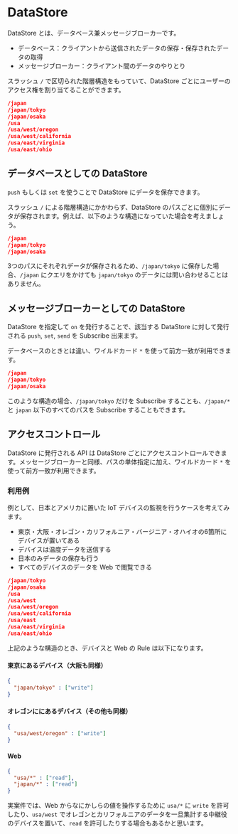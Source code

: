 # DataStore

DataStore とは、データベース兼メッセージブローカーです。

- データベース：クライアントから送信されたデータの保存・保存されたデータの取得
- メッセージブローカー：クライアント間のデータのやりとり

スラッシュ `/` で区切られた階層構造をもっていて、DataStore ごとにユーザーのアクセス権を割り当てることができます。

```json
/japan
/japan/tokyo
/japan/osaka
/usa
/usa/west/oregon
/usa/west/california
/usa/east/virginia
/usa/east/ohio
```

## データベースとしての DataStore

`push` もしくは `set` を使うことで DataStore にデータを保存できます。

スラッシュ `/` による階層構造にかかわらず、DataStore のパスごとに個別にデータが保存されます。例えば、以下のような構造になっていた場合を考えましょう。

```json
/japan
/japan/tokyo
/japan/osaka
```

3つのパスにそれぞれデータが保存されるため、`/japan/tokyo` に保存した場合、`/japan` にクエリをかけても `japan/tokyo` のデータには問い合わせることはありません。


## メッセージブローカーとしての DataStore

DataStore を指定して `on` を発行することで、該当する DataStore に対して発行される `push`, `set`, `send` を Subscribe 出来ます。

データベースのときとは違い、ワイルドカード `*` を使って前方一致が利用できます。

```json
/japan
/japan/tokyo
/japan/osaka
```

このような構造の場合、`/japan/tokyo` だけを Subscribe することも、`/japan/*` と `japan` 以下のすべてのパスを Subscribe することもできます。


## アクセスコントロール

DataStore に発行される API は DataStore ごとにアクセスコントロールできます。メッセージブローカーと同様、パスの単体指定に加え、ワイルドカード `*` を使って前方一致が利用できます。

### 利用例

例として、日本とアメリカに置いた IoT デバイスの監視を行うケースを考えてみます。

- 東京・大阪・オレゴン・カリフォルニア・バージニア・オハイオの6箇所にデバイスが置いてある
- デバイスは温度データを送信する
- 日本のみデータの保存も行う
- すべてのデバイスのデータを Web で閲覧できる

```json
/japan/tokyo
/japan/osaka
/usa
/usa/west
/usa/west/oregon
/usa/west/california
/usa/east
/usa/east/virginia
/usa/east/ohio
```

上記のような構造のとき、デバイスと Web の Rule は以下になります。

#### 東京にあるデバイス（大阪も同様）

```json
{
  "japan/tokyo" : ["write"]
}
```

#### オレゴンににあるデバイス（その他も同様）

```json
{
  "usa/west/oregon" : ["write"]
}
```

#### Web

```json
{
  "usa/*" : ["read"],
  "japan/*" : ["read"]
}
```

実案件では、Web からなにかしらの値を操作するために `usa/*` に `write` を許可したり、`usa/west` でオレゴンとカリフォルニアのデータを一旦集計する中継役のデバイスを置いて、`read` を許可したりする場合もあるかと思います。